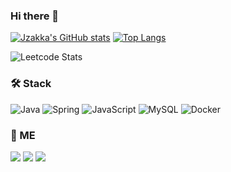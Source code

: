 ### Hi there 👋

[![Jzakka's GitHub stats](https://github-readme-stats.vercel.app/api?username=Jzakka&show_icons=true&theme=prussian)](https://github.com/anuraghazra/github-readme-stats)
[![Top Langs](https://github-readme-stats.vercel.app/api/top-langs/?username=Jzakka&layout=compact&show_icons=true&theme=prussian)](https://github.com/anuraghazra/github-readme-stats)

![Leetcode Stats](https://leetcard.jacoblin.cool/Jzakka)

<!--
**Jzakka/Jzakka** is a ✨ _special_ ✨ repository because its `README.md` (this file) appears on your GitHub profile.

Here are some ideas to get you started:

- 🔭 I’m currently working on ...
- 🌱 I’m currently learning ...
- 👯 I’m looking to collaborate on ...
- 🤔 I’m looking for help with ...
- 💬 Ask me about ...
- 📫 How to reach me: ...
- 😄 Pronouns: ...
- ⚡ Fun fact: ...
-->

### 🛠️ Stack

![Java](https://img.shields.io/badge/java-%23ED8B00.svg?style=for-the-badge&logo=openjdk&logoColor=white)
![Spring](https://img.shields.io/badge/spring-%236DB33F.svg?style=for-the-badge&logo=spring&logoColor=white)
![JavaScript](https://img.shields.io/badge/javascript-%23323330.svg?style=for-the-badge&logo=javascript&logoColor=%23F7DF1E)
![MySQL](https://img.shields.io/badge/mysql-%2300f.svg?style=for-the-badge&logo=mysql&logoColor=white)
![Docker](https://img.shields.io/badge/docker-%230db7ed.svg?style=for-the-badge&logo=docker&logoColor=white)

### 👾 ME
<a href="https://velog.io/@mouse4786" target="_blank"><img src="https://img.shields.io/badge/Velog-20c997?style=flat-square&logo=Vimeo&logoColor=white"/></a>
<a href="mailto:mouse4786@gmail.com" target="_blank"><img src="https://img.shields.io/badge/GMail-EA4335?style=flat-square&logo=GMail&logoColor=white"/></a>
<a href="github.com/Jzakka" target="_blank"><img src="https://img.shields.io/badge/GitHub-181717?style=flat-square&logo=GitHub&logoColor=white"/></a>
